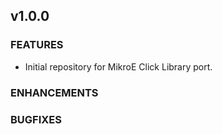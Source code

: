 ## v1.0.0

### FEATURES
- Initial repository for MikroE Click Library port.

### ENHANCEMENTS


### BUGFIXES
